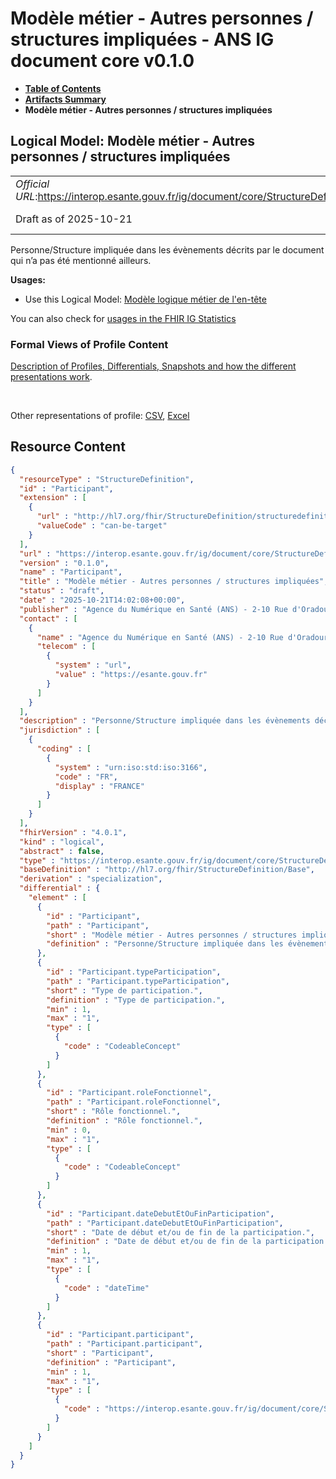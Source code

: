 # Modèle métier - Autres personnes / structures impliquées - ANS IG document core v0.1.0

* [**Table of Contents**](toc.md)
* [**Artifacts Summary**](artifacts.md)
* **Modèle métier - Autres personnes / structures impliquées**

## Logical Model: Modèle métier - Autres personnes / structures impliquées 

| | |
| :--- | :--- |
| *Official URL*:https://interop.esante.gouv.fr/ig/document/core/StructureDefinition/Participant | *Version*:0.1.0 |
| Draft as of 2025-10-21 | *Computable Name*:Participant |

 
Personne/Structure impliquée dans les évènements décrits par le document qui n’a pas été mentionné ailleurs. 

**Usages:**

* Use this Logical Model: [Modèle logique métier de l'en-tête](StructureDefinition-EnteteDocument.md)

You can also check for [usages in the FHIR IG Statistics](https://packages2.fhir.org/xig/ans.document.fr.core|current/StructureDefinition/Participant)

### Formal Views of Profile Content

 [Description of Profiles, Differentials, Snapshots and how the different presentations work](http://build.fhir.org/ig/FHIR/ig-guidance/readingIgs.html#structure-definitions). 

 

Other representations of profile: [CSV](StructureDefinition-Participant.csv), [Excel](StructureDefinition-Participant.xlsx) 



## Resource Content

```json
{
  "resourceType" : "StructureDefinition",
  "id" : "Participant",
  "extension" : [
    {
      "url" : "http://hl7.org/fhir/StructureDefinition/structuredefinition-type-characteristics",
      "valueCode" : "can-be-target"
    }
  ],
  "url" : "https://interop.esante.gouv.fr/ig/document/core/StructureDefinition/Participant",
  "version" : "0.1.0",
  "name" : "Participant",
  "title" : "Modèle métier - Autres personnes / structures impliquées",
  "status" : "draft",
  "date" : "2025-10-21T14:02:08+00:00",
  "publisher" : "Agence du Numérique en Santé (ANS) - 2-10 Rue d'Oradour-sur-Glane, 75015 Paris",
  "contact" : [
    {
      "name" : "Agence du Numérique en Santé (ANS) - 2-10 Rue d'Oradour-sur-Glane, 75015 Paris",
      "telecom" : [
        {
          "system" : "url",
          "value" : "https://esante.gouv.fr"
        }
      ]
    }
  ],
  "description" : "Personne/Structure impliquée dans les évènements décrits par le document qui n'a pas été mentionné ailleurs.",
  "jurisdiction" : [
    {
      "coding" : [
        {
          "system" : "urn:iso:std:iso:3166",
          "code" : "FR",
          "display" : "FRANCE"
        }
      ]
    }
  ],
  "fhirVersion" : "4.0.1",
  "kind" : "logical",
  "abstract" : false,
  "type" : "https://interop.esante.gouv.fr/ig/document/core/StructureDefinition/Participant",
  "baseDefinition" : "http://hl7.org/fhir/StructureDefinition/Base",
  "derivation" : "specialization",
  "differential" : {
    "element" : [
      {
        "id" : "Participant",
        "path" : "Participant",
        "short" : "Modèle métier - Autres personnes / structures impliquées",
        "definition" : "Personne/Structure impliquée dans les évènements décrits par le document qui n'a pas été mentionné ailleurs."
      },
      {
        "id" : "Participant.typeParticipation",
        "path" : "Participant.typeParticipation",
        "short" : "Type de participation.",
        "definition" : "Type de participation.",
        "min" : 1,
        "max" : "1",
        "type" : [
          {
            "code" : "CodeableConcept"
          }
        ]
      },
      {
        "id" : "Participant.roleFonctionnel",
        "path" : "Participant.roleFonctionnel",
        "short" : "Rôle fonctionnel.",
        "definition" : "Rôle fonctionnel.",
        "min" : 0,
        "max" : "1",
        "type" : [
          {
            "code" : "CodeableConcept"
          }
        ]
      },
      {
        "id" : "Participant.dateDebutEtOuFinParticipation",
        "path" : "Participant.dateDebutEtOuFinParticipation",
        "short" : "Date de début et/ou de fin de la participation.",
        "definition" : "Date de début et/ou de fin de la participation.",
        "min" : 1,
        "max" : "1",
        "type" : [
          {
            "code" : "dateTime"
          }
        ]
      },
      {
        "id" : "Participant.participant",
        "path" : "Participant.participant",
        "short" : "Participant",
        "definition" : "Participant",
        "min" : 1,
        "max" : "1",
        "type" : [
          {
            "code" : "https://interop.esante.gouv.fr/ig/document/core/StructureDefinition/PersonneStructure"
          }
        ]
      }
    ]
  }
}

```
